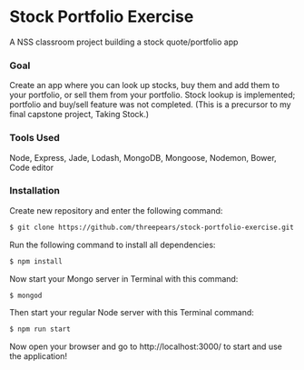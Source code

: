 # Stock Portfolio Exercise

A NSS classroom project building a stock quote/portfolio app

### Goal

Create an app where you can look up stocks, buy them and add them to your portfolio, or sell them from your portfolio.  Stock lookup is implemented; portfolio and buy/sell feature was not completed. (This is a precursor to my final capstone project, Taking Stock.)

### Tools Used

Node, Express, Jade, Lodash, MongoDB, Mongoose, Nodemon, Bower, Code editor

### Installation

Create new repository and enter the following command:

```sh
$ git clone https://github.com/threepears/stock-portfolio-exercise.git
```

Run the following command to install all dependencies:

```sh
$ npm install
```

Now start your Mongo server in Terminal with this command:

```sh
$ mongod
```

Then start your regular Node server with this Terminal command:

```sh
$ npm run start
```

Now open your browser and go to http://localhost:3000/ to start and use the application!
